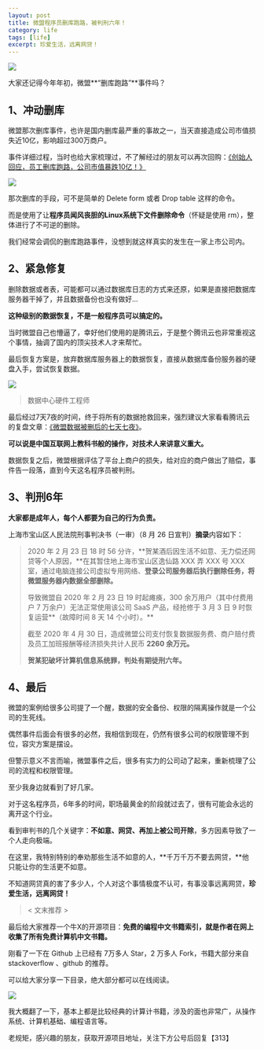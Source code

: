 ```yaml
---
layout: post
title: 微盟程序员删库跑路，被判刑六年！
category: life
tags: [life]
excerpt: 珍爱生活，远离网贷！
---
```


![](http://favorites.ren/assets/images/2020/it/shanku/shanku01.jpg) 

大家还记得今年年初，微盟**“删库跑路”**事件吗？

## 1、冲动删库

微盟那次删库事件，也许是国内删库最严重的事故之一，当天直接造成公司市值损失近10亿，影响超过300万商户。

事件详细过程，当时也给大家梳理过，不了解经过的朋友可以再次回购：[《创始人回应，员工删库跑路，公司市值暴跌10亿！》](https://mp.weixin.qq.com/s/KVjBVHLToLEZCdZdsjsbyw)

![](http://favorites.ren/assets/images/2020/it/shanku/shanku02.jpg) 

那次删库的手段，可不是简单的 Delete form 或者 Drop table 这样的命令。

而是使用了让**程序员闻风丧胆的Linux系统下文件删除命令**（怀疑是使用 rm），整体进行了不可逆的删除。

我们经常会调侃的删库跑路事件，没想到就这样真实的发生在一家上市公司内。

## 2、紧急修复

删除数据或者表，可能都可以通过数据库日志的方式来还原，如果是直接把数据库服务器干掉了，并且数据备份也没有做好...

**这种级别的数据恢复，不是一般程序员可以搞定的。**

当时微盟自己也懵逼了，幸好他们使用的是腾讯云，于是整个腾讯云也非常重视这个事情，抽调了国内的顶尖技术人才来帮忙。

最后恢复方案是，放弃数据库服务器上的数据恢复，直接从数据库备份服务器的硬盘入手，尝试恢复数据。

![](http://favorites.ren/assets/images/2020/it/shanku/shanku03.jpg) 

>数据中心硬件工程师

最后经过7天7夜的时间，终于将所有的数据抢救回来，强烈建议大家看看腾讯云的复盘文章：[《微盟数据被删后的七天七夜》](https://mp.weixin.qq.com/s/MFhnc4qPpxxxZY1O-uTk1g)。

**可以说是中国互联网上教科书般的操作，对技术人来讲意义重大。**

数据恢复之后，微盟根据评估了平台上商户的损失，给对应的商户做出了赔偿，事件告一段落，直到今天这名程序员被判刑。

## 3、判刑6年

**大家都是成年人，每个人都要为自己的行为负责。**

上海市宝山区人民法院刑事判决书（一审）（8 月 26 日宣判）**摘录**内容如下：

>2020 年 2 月 23 日 18 时 56 分许，**贺某酒后因生活不如意、无力偿还网贷等个人原因，**在其暂住地上海市宝山区逸仙路 XXX 弄 XXX 号 XXX 室，通过电脑连接公司虚拟专用网络、**登录公司服务器后执行删除任务，将微盟服务器内数据全部删除。**
>
>导致微盟自 2020 年 2 月 23 日 19 时起瘫痪，300 余万用户（其中付费用户 7 万余户）无法正常使用该公司 SaaS 产品，经抢修于 3 月 3 日 9 时恢复运营**（故障时间 8 天 14 个小时）。**
>
>截至 2020 年 4 月 30 日，造成微盟公司支付恢复数据服务费、商户赔付费及员工加班报酬等经济损失共计人民币 **2260 余万元。** 
>
>**贺某犯破坏计算机信息系统罪，判处有期徒刑六年。**

## 4、最后

微盟的案例给很多公司提了一个醒，数据的安全备份、权限的隔离操作就是一个公司的生死线。

偶然事件后面会有很多的必然，我相信到现在，仍然有很多公司的权限管理不到位，容灾方案是摆设。

但警示意义不言而喻，微盟事件之后，很多有实力的公司动了起来，重新梳理了公司的流程和权限管理。

至少我身边就看到了好几家。

对于这名程序员，6年多的时间，职场最黄金的阶段就过去了，很有可能会永远的离开这个行业。

看到审判书的几个关键字：**不如意、网贷、**再加上被公司**开除**，多方因素导致了一个人走向极端。

在这里，我特别特别的奉劝那些生活不如意的人，**千万千万不要去网贷，**他只能让你的生活更不如意。

不知道网贷真的害了多少人，个人对这个事情极度不认可，有事没事远离网贷，**珍爱生活，远离网贷！**

>< 文末推荐 >

最后给大家推荐一个牛X的开源项目：**免费的编程中文书籍索引，**就是作者在网上收集了所有**免费计算机中文书籍。**

刚看了一下在 Github 上已经有 7万多人 Star，2 万多人 Fork，书籍大部分来自 stackoverflow 、github 的推荐。

可以给大家分享一下目录，绝大部分都可以在线阅读。

![](http://favorites.ren/assets/images/2020/it/shanku/shanku04.jpg) 

我大概翻了一下，基本上都是比较经典的计算计书籍，涉及的面也非常广，从操作系统、计算机基础、编程语言等。

老规矩，感兴趣的朋友，获取开源项目地址，关注下方公号后回复【313】

